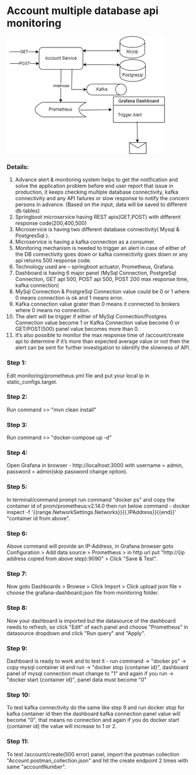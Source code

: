 # Account multiple database api monitoring

![alt text](https://github.com/rantunar/Monitoring/blob/main/MonitoringFlowDiagram.png?raw=true)

### Details:
1. Advance alert & monitoring system helps to get the notification and solve the application problem before end user report that issue in production, it keeps checking multiple database connectivity, kafka connectivity and any API failures or slow response to notify the concern persons in advance. (Based on the input, data will be saved to different db tables)
2. Springboot microservice having REST apis(GET,POST) with different response code(200,400,500)
3. Microservice is having two different database connectivity( Mysql & PostgresSql ).
4. Microservice is having a kafka connection as a consumer.
5. Monitoring mechanism is needed to trigger an alert in case of either of the DB connectivity goes down or kafka connectivity goes down or any api returns 500 response code.
6. Technology used are – springboot actuator, Prometheus, Grafana.
7. Dashboard is having 6 major panel (MySql Connection, PostgreSql Connection, GET api 500, POST api 500, POST 200 max response time, kafka connection)
8. MySql Connection & PostgreSql Connection value could be 0 or 1 where 0 means connection is ok and 1 means error.
9. Kafka connection value grater than 0 means it connected to brokers where 0 means no connection.
10. The alert will be trigger if either of MySql Connection/Postgres Connection value become 1 or Kafka Connection value become 0 or GET/POST(500) panel value becomes more than 0.
11. It’s also possible to monitor the max response time of /account/create api to determine if it’s more than expected average value or not then the alert can be sent for further investigation to identify the slowness of API.

### Step 1: 
Edit monitoring/prometheus.yml file and put your local ip in static_configs.target.
### Step 2:
Run command >> "mvn clean install"
### Step 3:
Run command >> "docker-compose up -d"
### Step 4:
Open Grafana in browser - http://localhost:3000 with username = admin, password = admin(skip password change option).
### Step 5:
In terminal/command prompt run command "docker ps" and copy the container id of prom/prometheus:v2.14.0 then run below command - 
docker inspect  -f '{{range.NetworkSettings.Networks}}{{.IPAddress}}{{end}}' "container id from above".
### Step 6:
Above command will provide an IP-Address, in Grafana browser goto Configuration > Add data source > Prometheus > in http url put "http://{ip address copied from above step}:9090" > Click "Save & Test".
### Step 7:
Now goto Dashboards > Browse > Click Import > Click upload json file > choose the grafana-dashboard.json file from monitoring folder.
### Step 8:
Now your dashboard is imported but the datasource of the dashboard needs to refresh, so click "Edit" of each panel and choose "Prometheus" in datasource dropdown and click "Run query" and "Apply".
### Step 9:
Dashboard is ready to work and to test it -  run command -> "docker ps" -> copy mysql container id and run -> "docker stop {container id}", dashboard panel of mysql connection must change to "1" and again if you run -> "docker start {container id}", panel data must become "0"
### Step 10:
To test kafka connectivity do the same like step 9 and run docker stop for kafka container id then the dashboard kafka connection panel value will become "0", that means no connection and again if you do docker start {container id} the value will increase to 1 or 2.
### Step 11:
To test /account/create(500 error) panel, import the postman collection "Account.postman_collection.json" and hit the create endpoint 2 times with same "accountNumber".